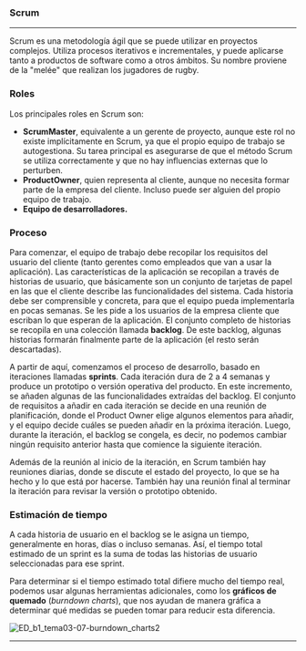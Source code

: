 ### Scrum
---

Scrum es una metodología ágil que se puede utilizar en proyectos complejos. Utiliza procesos iterativos e incrementales, y puede aplicarse tanto a productos de software como a otros ámbitos. Su nombre proviene de la "melée" que realizan los jugadores de rugby.

### **Roles**

Los principales roles en Scrum son:

- **ScrumMaster**, equivalente a un gerente de proyecto, aunque este rol no existe implícitamente en Scrum, ya que el propio equipo de trabajo se autogestiona. Su tarea principal es asegurarse de que el método Scrum se utiliza correctamente y que no hay influencias externas que lo perturben.
- **ProductOwner**, quien representa al cliente, aunque no necesita formar parte de la empresa del cliente. Incluso puede ser alguien del propio equipo de trabajo.
- **Equipo de desarrolladores.**

### **Proceso**

Para comenzar, el equipo de trabajo debe recopilar los requisitos del usuario del cliente (tanto gerentes como empleados que van a usar la aplicación). Las características de la aplicación se recopilan a través de historias de usuario, que básicamente son un conjunto de tarjetas de papel en las que el cliente describe las funcionalidades del sistema. Cada historia debe ser comprensible y concreta, para que el equipo pueda implementarla en pocas semanas. Se les pide a los usuarios de la empresa cliente que escriban lo que esperan de la aplicación. El conjunto completo de historias se recopila en una colección llamada **backlog**. De este backlog, algunas historias formarán finalmente parte de la aplicación (el resto serán descartadas).

A partir de aquí, comenzamos el proceso de desarrollo, basado en iteraciones llamadas **sprints**. Cada iteración dura de 2 a 4 semanas y produce un prototipo o versión operativa del producto. En este incremento, se añaden algunas de las funcionalidades extraídas del backlog. El conjunto de requisitos a añadir en cada iteración se decide en una reunión de planificación, donde el Product Owner elige algunos elementos para añadir, y el equipo decide cuáles se pueden añadir en la próxima iteración. Luego, durante la iteración, el backlog se congela, es decir, no podemos cambiar ningún requisito anterior hasta que comience la siguiente iteración.

Además de la reunión al inicio de la iteración, en Scrum también hay reuniones diarias, donde se discute el estado del proyecto, lo que se ha hecho y lo que está por hacerse. También hay una reunión final al terminar la iteración para revisar la versión o prototipo obtenido.

### **Estimación de tiempo**

A cada historia de usuario en el backlog se le asigna un tiempo, generalmente en horas, días o incluso semanas. Así, el tiempo total estimado de un sprint es la suma de todas las historias de usuario seleccionadas para ese sprint.

Para determinar si el tiempo estimado total difiere mucho del tiempo real, podemos usar algunas herramientas adicionales, como los **gráficos de quemado** (*burndown charts*), que nos ayudan de manera gráfica a determinar qué medidas se pueden tomar para reducir esta diferencia.

![ED_b1_tema03-07-burndown_charts2](https://github.com/user-attachments/assets/8c1b153c-862c-48dd-9d09-2b2126097d96)


---

